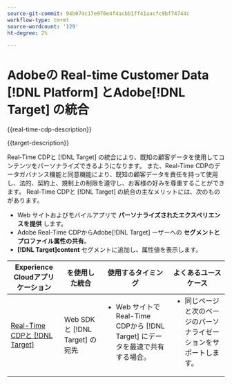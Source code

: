 ```yaml
---
source-git-commit: 94b074c17e976e4f4acbb1ff41aacfc9bf74744c
workflow-type: tm+mt
source-wordcount: '129'
ht-degree: 2%

---
```



# Adobeの Real-time Customer Data [!DNL Platform] とAdobe[!DNL Target] の統合

{{real-time-cdp-description}}

{{target-description}}

Real-Time CDPと [!DNL Target] の統合により、既知の顧客データを使用してコンテンツをパーソナライズできるようになります。 また、Real-Time CDPのデータガバナンス機能と同意機能により、既知の顧客データを責任を持って使用し、法的、契約上、規制上の制限を遵守し、お客様の好みを尊重することができます。 Real-Time CDPと [!DNL Target] の統合の主なメリットには、次のものがあります。

+ Web サイトおよびモバイルアプリで **パーソナライズされたエクスペリエンスを提供** します。
+ Adobe Real-Time CDPからAdobe[!DNL Target] ーザーへの **セグメントとプロファイル属性の共有**。
+ **[!DNL Target]content** セグメントに追加し、属性値を表示します。

<table>
    <thead>
        <tr>
            <th>Experience Cloudアプリケーション</th>
            <th>を使用した統合</th>
            <th>使用するタイミング</th>
            <th>よくあるユースケース</th>
        </tr>
    </thead>
    <tbody>
    <tr>
        <td><a href="../../integrations/tutorials/rtcdp-target/web-sdk-and-target-destination.md" target="_blank" rel="noreferrer">Real-Time CDPと [!DNL Target]</a></td>
        <td>Web SDK と [!DNL Target] の宛先</td>
        <td>
            <ul style="margin-top: 0;">
                <li>Web サイトでReal-Time CDPから [!DNL Target] にデータを最速で共有する場合。</li>
            </ul>
        </td>
        <td>
            <ul style="margin-top: 0;" >
                <li>同じページと次のページのパーソナライゼーションをサポートします。</li>
            </ul>
        </td>
    </tr>
    <!--<tr>
        <td>Real-Time CDP and [!DNL Target]</a></td>
        <td><a href="../../integrations/tutorials/rtcdp-target/mobile-sdk-and-target-destination.md" target="_blank" rel="noreferrer">Mobile SDK and [!DNL Target] destination</td>
        <td>
            <ul style="margin-top: 0;">
                <li>When you want the fastest sharing of data from Real-Time CDP to [!DNL Target] for your mobile application.</li>
            </ul>
        </td>
        <td>
            <ul style="margin-top: 0;">
                <li>Supports same-view and next-view personalization.</li>
            </ul>
        </td>
    </tr>           
    <tr>
        <td>Real-Time CDP and [!DNL Target]</td>
        <td><a href="../../integrations/tutorials/rtcdp-target/atjs-and-target-destination.md" target="_blank" rel="noreferrer">at.js and [!DNL Target] destination</a></td>
        <td>
            <ul style="margin-top: 0;">
                <li>When next-session personalization is sufficient on your website.</li>
            </ul>
        </td>
        <td>
            <ul style="margin-top: 0;">
                <li>Supports next-session personalization.</li>
            </ul>
        </td>
    </tr>    -->
    </tbody>
</table>

